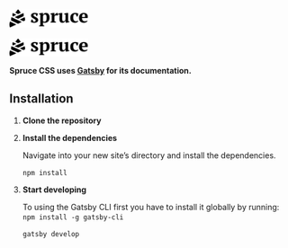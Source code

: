 <p>
  <a href="https://sprucecss.com/#gh-light-mode-only">
    <br/>
    <img src="./.github/spruce-logo-dark.svg" alt="Spruce CSS" width="140">
    <br/>
  </a>
  <a href="https://sprucecss.com/#gh-dark-mode-only">
    <br/>
    <img src="./.github/spruce-logo-light.svg" alt="Spruce CSS" width="140">
    <br/>
  </a>
</p>

**Spruce CSS uses [Gatsby](https://www.gatsbyjs.org/) for its documentation.**

## Installation

1.  **Clone the repository**

2.  **Install the dependencies**

    Navigate into your new site’s directory and install the dependencies.

    ```shell
    npm install
    ```

3.  **Start developing**

    To using the Gatsby CLI first you have to install it globally by running: `npm install -g gatsby-cli`

    ```shell
    gatsby develop
    ```
